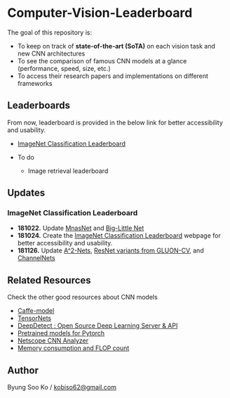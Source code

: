 # Computer-Vision-Leaderboard
The goal of this repository is:
- To keep on track of **state-of-the-art (SoTA)** on each vision task and new CNN architectures
- To see the comparison of famous CNN models at a glance (performance, speed, size, etc.)
- To access their research papers and implementations on different frameworks

## Leaderboards
From now, leaderboard is provided in the below link for better accessibility and usability.

- [ImageNet Classification Leaderboard](https://kobiso.github.io/Computer-Vision-Leaderboard/imagenet)

- To do
  - Image retrieval leaderboard

## Updates
### ImageNet Classification Leaderboard
- **181022.** Update [MnasNet](https://arxiv.org/abs/1807.11626) and [Big-Little Net](https://arxiv.org/abs/1807.03848)
- **181024.** Create the [ImageNet Classification Leaderboard](https://kobiso.github.io/Computer-Vision-Leaderboard/) webpage for better accessibility and usability.
- **181126.** Update [A^2-Nets](https://arxiv.org/abs/1810.11579v1), [ResNet variants from GLUON-CV](https://gluon-cv.mxnet.io/model_zoo/classification.html#id184), and [ChannelNets](https://arxiv.org/pdf/1809.01330v1.pdf)


## Related Resources
Check the other good resources about CNN models
- [Caffe-model](https://github.com/soeaver/caffe-model)
- [TensorNets](https://github.com/taehoonlee/tensornets)
- [DeepDetect : Open Source Deep Learning Server & API](https://github.com/jolibrain/deepdetect#deepdetect--open-source-deep-learning-server--api)
- [Pretrained models for Pytorch](https://github.com/Cadene/pretrained-models.pytorch)
- [Netscope CNN Analyzer](https://dgschwend.github.io/netscope/quickstart.html)
- [Memory consumption and FLOP count](https://github.com/albanie/convnet-burden)

## Author
Byung Soo Ko / kobiso62@gmail.com

